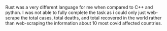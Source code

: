 Rust was a very different language for me when compared to C++ and python. I was not able to fully complete the task as i could only just web-scrape the total cases, total deaths, and total recovered in the world rather than web-scraping the information about 10 most covid affected countries.
